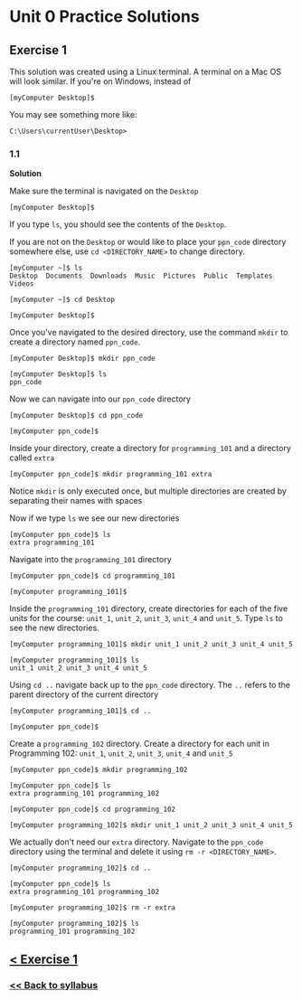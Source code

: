# Unit 0 Practice Solutions

## Exercise 1

This solution was created using a Linux terminal. A terminal on a Mac OS will look similar. If you're on Windows, instead of

    [myComputer Desktop]$

You may see something more like:

    C:\Users\currentUser\Desktop>

### 1.1

**Solution**

Make sure the terminal is navigated on the `Desktop`

    [myComputer Desktop]$

If you type `ls`, you should see the contents of the `Desktop`.

If you are not on the `Desktop` or would like to place your `ppn_code` directory somewhere else, use `cd <DIRECTORY_NAME>` to change directory.

    [myComputer ~]$ ls
    Desktop  Documents  Downloads  Music  Pictures  Public  Templates  Videos

    [myComputer ~]$ cd Desktop

    [myComputer Desktop]$

Once you've navigated to the desired directory, use the command `mkdir` to create a directory named `ppn_code`.

    [myComputer Desktop]$ mkdir ppn_code

    [myComputer Desktop]$ ls
    ppn_code

Now we can navigate into our `ppn_code` directory

    [myComputer Desktop]$ cd ppn_code

    [myComputer ppn_code]$

Inside your directory, create a directory for `programming_101` and a directory called `extra`

    [myComputer ppn_code]$ mkdir programming_101 extra

Notice `mkdir` is only executed once, but multiple directories are created by separating their names with spaces

Now if we type `ls` we see our new directories

    [myComputer ppn_code]$ ls
    extra programming_101

Navigate into the `programming_101` directory

    [myComputer ppn_code]$ cd programming_101

    [myComputer programming_101]$

Inside the `programming_101` directory, create directories for each of the five units for the course: `unit_1`, `unit_2`, `unit_3`, `unit_4` and `unit_5`. Type `ls` to see the new directories.

    [myComputer programming_101]$ mkdir unit_1 unit_2 unit_3 unit_4 unit_5

    [myComputer programming_101]$ ls
    unit_1 unit_2 unit_3 unit_4 unit_5

Using `cd ..` navigate back up to the `ppn_code` directory. The `..` refers to the parent directory of the current directory

    [myComputer programming_101]$ cd ..

    [myComputer ppn_code]$

Create a `programming_102` directory. Create a directory for each unit in Programming 102: `unit_1`, `unit_2`, `unit_3`, `unit_4` and `unit_5`

    [myComputer ppn_code]$ mkdir programming_102

    [myComputer ppn_code]$ ls
    extra programming_101 programming_102

    [myComputer ppn_code]$ cd programming_102

    [myComputer programming_102]$ mkdir unit_1 unit_2 unit_3 unit_4 unit_5

We actually don't need our `extra` directory. Navigate to the `ppn_code` directory using the terminal and delete it using `rm -r <DIRECTORY_NAME>`.

    [myComputer programming_102]$ cd ..

    [myComputer ppn_code]$ ls
    extra programming_101 programming_102

    [myComputer programming_102]$ rm -r extra

    [myComputer programming_102]$ ls
    programming_101 programming_102

## [< Exercise 1](../exercise_1.md)

### [<< Back to syllabus](../../)
